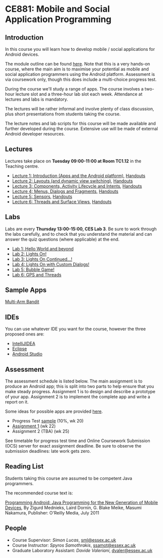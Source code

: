 # CE881: Mobile and Social Application Programming

## Introduction
In this course you will learn how to develop mobile / social applications for Android devices.

The module outline can be found [here](http://www.essex.ac.uk/modules/default.aspx?coursecode=CE881&level=7&period=SP).  Note that this is a very hands-on course, where the main aim is to maximise your potential as mobile and social application programmers using the Android platform.  Assessment is via coursework only, though this does include a multi-choice progress test.

During the course we'll study a range of apps.  The course involves a two-hour lecture slot and a three-hour lab slot each week.  Attendance at lectures and labs is mandatory.

The lectures will be rather informal and involve plenty of class discussion, plus short presentations from students taking the course.

The lecture notes and lab scripts for this course will be made available and further developed during the course.  Extensive use will be made of external Android developer resources.

## Lectures
Lectures take place on **Tuesday 09:00-11:00 at Room TC1.12** in the Teaching centre. 

* [Lecture 1: Introduction (Apps and the Android platform)](./slides/01-Introduction-slides.pdf), [Handouts](./slides/01-Introduction-handouts.pdf)
* [Lecture 2: Layouts (and dynamic view switching)](./slides/02-Layout-slides.pdf), [Handouts](./slides/02-Layout-handouts.pdf)
* [Lecture 3: Components, Activity Lifecycle and Intents](./slides/03-Lifecycles-slides.pdf), [Handouts](./slides/03-Lifecycles-handouts.pdf)
* [Lecture 4: Menus, Dialogs and Fragments](./slides/04-Fragmenu-slides.pdf), [Handouts](./slides/04-Fragmenu-handouts.pdf)
* [Lecture 5: Sensors](./slides/05-Sensors-slides.pdf), [Handouts](./slides/05-Sensors-handouts.pdf)
* [Lecture 6: Threads and Surface Views](./slides/06-Threads-slides.pdf), [Handouts](./slides/06-Threads-handouts.pdf)

## Labs
Labs are every **Thursday 13:00-15:00, CES Lab 3**. Be sure to work through the labs carefully, and to check that you understand the material and can answer the quiz questions (where applicable) at the end.

* [Lab 1: Hello World and beyond](./labs/lab1/01-labs.html)
* [Lab 2: Lights On!](./labs/lab2/02-labs.html)
* [Lab 3: Lights On Continued...!](./labs/lab3/03-labs.html)
* [Lab 4: Lights On with Custom Dialogs!](./labs/lab4/04-labs.html)
* [Lab 5: Bubble Game!](./labs/lab5/05-labs.html)
* [Lab 6: GPS and Threads](./labs/lab6/06-labs.html)



## Sample Apps
[Multi-Arm Bandit](https://play.google.com/store/search?q=multi-arm+bandit)

## IDEs
You can use whatever IDE you want for the course, however the three proposed ones are:

*  [IntelliJIDEA](http://www.jetbrains.com/idea/)
*  [Eclipse](https://eclipse.org/)
*  [Android Studio](http://developer.android.com/sdk/index.html)

## Assessment

The assessment schedule is listed below.  The main assignment is to produce an Android app; this is split into two parts to help ensure that you make steady progress.  Assignment 1 is to design and describe a prototype of your app.  Assignment 2 is to implement the complete app and write a report on it.

Some ideas for possible apps are provided [here](./labs/suggestions/suggestions.html).

* Progress Test [sample](./assignments/sample_progress_test.pdf) (10%, wk 20)
* [Assignment 1](./assignments/CE881Assignment1.pdf) (wk 22)
* Assignment 2 (TBA) (wk 25)

See timetable for progress test time and Online Coursework Submission (OCS) server for exact assignment deadline.  Be sure to observe the submission deadlines: late work gets zero.


## Reading List
Students taking this course are assumed to be competent Java programmers.

The recommended course text is:

[Programming Android: Java Programming for the New Generation of Mobile Devices](http://shop.oreilly.com/product/0636920010364.do), By Zigurd Mednieks, Laird Dornin, G. Blake Meike, Masumi Nakamura, Publisher: O'Reilly Media, July 2011

## People
* Course Supervisor: *Simon Lucas*, <sml@essex.ac.uk>
* Course Instructor: *Spyros Samothrakis*, <ssamot@essex.ac.uk>
* Graduate Laboratory Assistant: *Davide Valeriani*, <dvaler@essex.ac.uk>